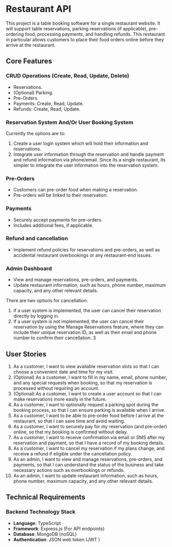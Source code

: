 # Restaurant API
This project is a table booking software for a single restaurant website. It will support table reservations, parking reservations (if applicable), pre-ordering food, processing payments, and handling refunds. This restaurant in particular allows customers to place their food orders online before they arrive at the restaurant.

## Core Features
### CRUD Operations (Create, Read, Update, Delete)
- Reservations.
- (Optional) Parking.
- Pre-Orders.
- Payments: Create, Read, Update.
- Refunds: Create, Read, Update.
### Reservation System And/Or User Booking System
Currently the options are to:
1. Create a user login system which will hold their information and reservations.
2. Integrate user information through the reservation and handle payment and refund information via phone/email.
Since its a single restaurant, its simpler to integrate the user information into the reservation system.
### Pre-Orders
- Customers can pre-order food when making a reservation.
- Pre-orders will be linked to their reservation.
### Payments
- Securely accept payments for pre-orders.
- Includes additional fees, if applicable.
### Refund and cancellation
- Implement refund policies for reservations and pre-orders, as well as accidental restaurant overbookings or any restaurant-end issues.
### Admin Dashboard
- View and manage reservations, pre-orders, and payments.
- Update restaurant information, such as hours, phone number, maximum capacity, and any other relevant details.

There are two options for cancellation:
1. If a user system is implemented, the user can cancel their reservation directly by logging in.
2. If a user system is not implemented, the user can cancel their reservation by using the Manage Reservations feature, where they can include their unique reservation ID, as well as their email and phone number to confirm their cancellation.
3

## User Stories
1. As a customer, I want to view available reservation slots so that I can choose a convenient date and time for my visit.
2. (Optional) As a customer, I want to fill in my name, email, phone number, and any special requests when booking, so that my reservation is processed without requiring an account.
3. (Optional) As a customer, I want to create a user account so that I can make reservations more easily in the future.
4. As a customer, I want to optionally request a parking spot during the booking process, so that I can ensure parking is available when I arrive.
5. As a customer, I want to be able to pre-order food before I arrive at the restaurant, so that I can save time and avoid waiting.
6. As a customer, I want to securely pay for my reservation (and pre-order) online, so that my booking is confirmed without delay.
7. As a customer, I want to receive confirmation via email or SMS after my reservation and payment, so that I have a record of my booking details.
8. As a customer, I want to cancel my reservation if my plans change, and receive a refund if eligible under the cancellation policy.
9. As an admin, I want to view and manage reservations, pre-orders, and payments, so that I can understand the status of the business and take necessary actions such as overbookings or refunds.
10. As an admin, I want to update restaurant information, such as hours, phone number, maximum capacity, and any other relevant details.

## Technical Requirements
### Backend Technology Stack
- **Language**: TypeScript
- **Framework**: Express.js (For API endpoints)
- **Database**: MongoDB (noSQL)
- **Authentication**: JSON web token (JWT )





